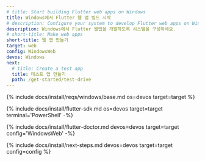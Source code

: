 ```yaml
---
# title: Start building Flutter web apps on Windows
title: Windows에서 Flutter 웹 앱 빌드 시작
# description: Configure your system to develop Flutter web apps on Windows.
description: Windows에서 Flutter 웹앱을 개발하도록 시스템을 구성하세요.
# short-title: Make web apps
short-title: 웹 앱 만들기
target: web
config: WindowsWeb
devos: Windows
next:
  # title: Create a test app
  title: 테스트 앱 만들기
  path: /get-started/test-drive
---
```


{% include docs/install/reqs/windows/base.md os=devos target=target %}

{% include docs/install/flutter-sdk.md os=devos target=target terminal='PowerShell' -%}

{% include docs/install/flutter-doctor.md devos=devos target=target config='WindowsWeb' -%}

{% include docs/install/next-steps.md devos=devos target=target config=config %}
